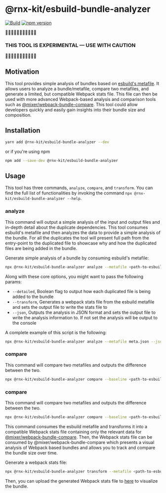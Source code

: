 # @rnx-kit/esbuild-bundle-analyzer

[![Build](https://github.com/microsoft/rnx-kit/actions/workflows/build.yml/badge.svg)](https://github.com/microsoft/rnx-kit/actions/workflows/build.yml)
[![npm version](https://img.shields.io/npm/v/@rnx-kit/esbuild-bundle-analyzer)](https://www.npmjs.com/package/@rnx-kit/esbuild-bundle-analyzer)

🚧🚧🚧🚧🚧🚧🚧🚧🚧🚧🚧

### THIS TOOL IS EXPERIMENTAL — USE WITH CAUTION

🚧🚧🚧🚧🚧🚧🚧🚧🚧🚧🚧

## Motivation

This tool provides simple analysis of bundles based on
[esbuild's metafile](https://esbuild.github.io/api/#metafile). It allows users
to analyze a bundle/metafile, compare two metafiles, and generate a limited, but
compatible Webpack stats file. This file can then be used with more advanced
Webpack-based analysis and comparison tools such as
[@mixer/webpack-bundle-compare](https://github.com/microsoft/webpack-bundle-compare).
This tool could allow developers quickly and easily gain insights into their
bundle size and composition.

## Installation

```sh
yarn add @rnx-kit/esbuild-bundle-analyzer --dev
```

or if you're using npm

```sh
npm add --save-dev @rnx-kit/esbuild-bundle-analyzer
```

## Usage

This tool has three commands, `analyze`, `compare`, and `transform`. You can
find the full list of functionalities by invoking the command
`npx @rnx-kit/esbuild-bundle-analyzer --help`.

### analyze

This command will output a simple analysis of the input and output files and
in-depth detail about the duplicate dependencies. This tool consumes esbuild's
metafile and then analyzes the data to provide a simple analysis of the bundle.
For all the duplicates the tool will present full path from the entry-point to
the duplicated file to showcase why and how the duplicated files are being added
in the bundle.

Generate simple analysis of a bundle by consuming esbuild's metafile:

```sh
npx @rnx-kit/esbuild-bundle-analyzer analyze --metafile <path-to-esbuild-metafile>
```

Along with these core options, you might want to pass the following params:

- `--detailed`, Boolean flag to output how each duplicated file is being added
  to the bundle
- `--transform`, Generates a webpack stats file from the esbuild metafile and
  sets the output file to write the stats file to
- `--json`, Outputs the analysis in JSON format and sets the output file to
  write the analysis information to. If not set the analysis will be output to
  the console

A complete example of this script is the following:

```sh
npx @rnx-kit/esbuild-bundle-analyzer analyze --metafile meta.json --json --detailed --transform dist/stats.json
```

### compare

This command will compare two metafiles and outputs the difference between the
two.

```sh
npx @rnx-kit/esbuild-bundle-analyzer compare --baseline <path-to-esbuild-metafile> --candidate <path-to-esbuild-metafile>
```

### compare

This command will compare two metafiles and outputs the difference between the
two.

```sh
npx @rnx-kit/esbuild-bundle-analyzer compare --baseline <path-to-esbuild-metafile> --candidate <path-to-esbuild-metafile>
```

This command consumes the esbuild metafile and transforms it into a compatible
Webpack stats file containing only the relevant data for
[@mixer/webpack-bundle-compare](https://github.com/microsoft/webpack-bundle-compare).
Then, the Webpack stats file can be consumed by @mixer/webpack-bundle-compare
which presents a visual analysis of Webpack based bundles and allows you to
track and compare the bundle size over time.

Generate a webpack stats file:

```sh
npx @rnx-kit/esbuild-bundle-analyzer transform --metafile <path-to-esbuild-metafile> --outputFile <path-to-webpack-stats-file>
```

Then, you can upload the generated Webpack stats file to
[here](https://happy-water-0887b0b1e.azurestaticapps.net/#/) to visualize the
bundle.
